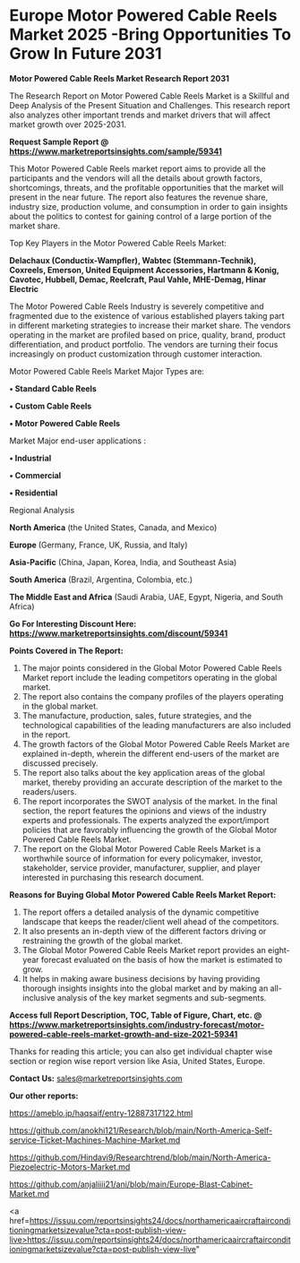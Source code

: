 # Europe Motor Powered Cable Reels Market 2025 -Bring Opportunities To Grow In Future 2031

<strong>Motor Powered Cable Reels Market Research Report 2031</strong>

The Research Report on Motor Powered Cable Reels Market is a Skillful and Deep Analysis of the Present Situation and Challenges. This research report also analyzes other important trends and market drivers that will affect market growth over 2025-2031.

<strong>Request Sample Report @ <a href=https://www.marketreportsinsights.com/sample/59341>https://www.marketreportsinsights.com/sample/59341</a></strong>

This Motor Powered Cable Reels market report aims to provide all the participants and the vendors will all the details about growth factors, shortcomings, threats, and the profitable opportunities that the market will present in the near future. The report also features the revenue share, industry size, production volume, and consumption in order to gain insights about the politics to contest for gaining control of a large portion of the market share.

Top Key Players in the Motor Powered Cable Reels Market:

<strong>Delachaux (Conductix-Wampfler), Wabtec (Stemmann-Technik), Coxreels, Emerson, United Equipment Accessories, Hartmann & Konig, Cavotec, Hubbell, Demac, Reelcraft, Paul Vahle, MHE-Demag, Hinar Electric</strong>

The Motor Powered Cable Reels Industry is severely competitive and fragmented due to the existence of various established players taking part in different marketing strategies to increase their market share. The vendors operating in the market are profiled based on price, quality, brand, product differentiation, and product portfolio. The vendors are turning their focus increasingly on product customization through customer interaction.

Motor Powered Cable Reels Market Major Types are:

<strong>• Standard Cable Reels

• Custom Cable Reels

• Motor Powered Cable Reels</strong>

Market Major end-user applications :

<strong>• Industrial

• Commercial

• Residential</strong>

Regional Analysis

</u><strong><b>North America</b></strong> (the United States, Canada, and Mexico)

<strong><b>Europe </b></strong>(Germany, France, UK, Russia, and Italy)

<strong><b>Asia-Pacific</b></strong> (China, Japan, Korea, India, and Southeast Asia)

<strong><b>South America</b></strong> (Brazil, Argentina, Colombia, etc.)

<strong><b>The Middle East and Africa</b></strong> (Saudi Arabia, UAE, Egypt, Nigeria, and South Africa)

<strong>Go For Interesting Discount Here: <a href=https://www.marketreportsinsights.com/discount/59341>https://www.marketreportsinsights.com/discount/59341</a></strong>

<strong>Points Covered in The Report:</strong>
<ol>
  <li>The major points considered in the Global Motor Powered Cable Reels Market report include the leading competitors operating in the global market.</li>
  <li>The report also contains the company profiles of the players operating in the global market.</li>
  <li>The manufacture, production, sales, future strategies, and the technological capabilities of the leading manufacturers are also included in the report.</li>
  <li>The growth factors of the Global Motor Powered Cable Reels Market are explained in-depth, wherein the different end-users of the market are discussed precisely.</li>
  <li>The report also talks about the key application areas of the global market, thereby providing an accurate description of the market to the readers/users.</li>
  <li>The report incorporates the SWOT analysis of the market. In the final section, the report features the opinions and views of the industry experts and professionals. The experts analyzed the export/import policies that are favorably influencing the growth of the Global Motor Powered Cable Reels Market.</li>
  <li>The report on the Global Motor Powered Cable Reels Market is a worthwhile source of information for every policymaker, investor, stakeholder, service provider, manufacturer, supplier, and player interested in purchasing this research document.</li>
</ol>
<strong>Reasons for Buying Global Motor Powered Cable Reels Market Report:</strong>

<ol>
  <li>The report offers a detailed analysis of the dynamic competitive landscape that keeps the reader/client well ahead of the competitors.</li>
  <li>It also presents an in-depth view of the different factors driving or restraining the growth of the global market.</li>
  <li>The Global Motor Powered Cable Reels Market report provides an eight-year forecast evaluated on the basis of how the market is estimated to grow.</li>
  <li>It helps in making aware business decisions by having providing thorough insights insights into the global market and by making an all-inclusive analysis of the key market segments and sub-segments.</li>
</ol>
<strong>Access full Report Description, TOC, Table of Figure, Chart, etc. @ <a href=https://www.marketreportsinsights.com/industry-forecast/motor-powered-cable-reels-market-growth-and-size-2021-59341>https://www.marketreportsinsights.com/industry-forecast/motor-powered-cable-reels-market-growth-and-size-2021-59341</a></strong>


Thanks for reading this article; you can also get individual chapter wise section or region wise report version like Asia, United States, Europe.

<strong>Contact Us:</strong>
sales@marketreportsinsights.com

<strong>Our other reports:</strong>

<a href=https://ameblo.jp/haqsaif/entry-12887317122.html>https://ameblo.jp/haqsaif/entry-12887317122.html</a>

<a href=https://github.com/anokhi121/Research/blob/main/North-America-Self-service-Ticket-Machines-Machine-Market.md>https://github.com/anokhi121/Research/blob/main/North-America-Self-service-Ticket-Machines-Machine-Market.md</a>

<a href=https://github.com/Hindavi9/Researchtrend/blob/main/North-America-Piezoelectric-Motors-Market.md>https://github.com/Hindavi9/Researchtrend/blob/main/North-America-Piezoelectric-Motors-Market.md</a>

<a href=https://github.com/anjaliiii21/ani/blob/main/Europe-Blast-Cabinet-Market.md>https://github.com/anjaliiii21/ani/blob/main/Europe-Blast-Cabinet-Market.md</a>

<a href=https://issuu.com/reportsinsights24/docs/northamericaaircraftairconditioningmarketsizevalue?cta=post-publish-view-live>https://issuu.com/reportsinsights24/docs/northamericaaircraftairconditioningmarketsizevalue?cta=post-publish-view-live</a>"

